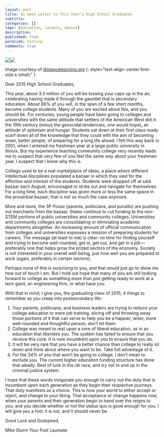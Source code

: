 ```yaml
---
layout: post
title: An Open Letter to This Year's High School Graduates
subtitle:
categories: []
tags: [education, careers, advice]
description:
published: true
permlink: testing
comments: true
---
```


![](https://cdn-images-1.medium.com/freeze/max/30/1*FGmJ872TPC75zr3JRIkg_g.jpeg?q=20)![](https://cdn-images-1.medium.com/max/800/1*FGmJ872TPC75zr3JRIkg_g.jpeg)

Image courtesy of [distancelearning.org](http://www.distancelearning.org/)
{: style="text-align: center font-size:x-small;" }

Dear 2015 High School Graduates,

This year, about 3.3 million of you will be tossing your caps up in the air, celebrating having made it through the gauntlet that is secondary education. About 66% of you will, in the span of a few short months, become college students. Many of you are excited about this, and you should be. For centuries, young people have been going to colleges and universities with the same attitude that settlers of the American West did in the 19th century (minus the genocidal tendencies, one would hope), an attitude of optimism and hunger. Students sat down at their first class ready scarf down all of the knowledge that they could with the aim of becoming wiser, better people, of preparing for a long life ahead. I felt this way back in 2001, when I entered my freshman year at a large public university in Illinois. But my experience teaching community college very recently leads me to suspect that very few of you feel the same way about your freshman year. I suspect that I know why this is.

<!--more-->

College used to be a real marketplace of ideas, a place where different intellectual disciplines populated a bazaar in which they vied for the affection and interest of the students. Students were dropped off at said bazaar each August, encouraged to strike out and navigate for themselves. For a long time, each discipline was given more or less the same space in the proverbial bazaar; that is not so much the case anymore.

More and more, the 3P Posse (parents, politicians, and pundits) are pushing out merchants from the bazaar. States continue to cut funding to the non-STEM portions of public universities and community colleges. Universities and community colleges are consolidating or eliminating academic departments altogether. An increasing amount of official communication from colleges and universities espouses a mission of preparing students for careers. The message (at least to me) is clear: no time for finding yourself and trying to become well-rounded, get in, get out, and get in a job — preferably one that helps grow the prized sectors of the economy. Society is not interested in your overall well-being, just how well you are prepared to work (again, preferably in certain sectors).

Perhaps none of this is surprising to you, and that would just go to show me how out of touch I am. But I hold out hope that many of you are still looking forward to college as something more than just getting ready to work at a tech giant, an engineering firm, or what have you.

With that in mind, I give you, the graduating class of 2015, 4 things to remember as you creep into postsecondary life:

  1. Your parents, politicians, and business leaders are trying to reduce your college education to mere job training, slicing off and throwing away those portions of it that can serve to help you be a happier, wiser, more well-rounded and thoughtful person; don’t let them.
  2. College was meant to rest upon a core of liberal education, as in an education that _liberates_ you. The system has failed to ensure that you receive this core. It is now incumbent upon you to ensure that you do.
  3. It will be very rare that you have a better chance than college to really sit down and think about where you want to be. Take full advantage of it.
  4. For the 34% of you that won’t be going to college, I don’t mean to exclude you. The current higher education funding structure has done that aleady. Best of luck in the rat race, and try not to end up in the criminal justice system.

I hope that these words invigorate you enough to carry out the duty that is incumbent upon each generation as they begin their respective journeys. That duty manifests as a choice. This is now your world to either accept or reject, and change to your liking. That acceptance or change happens now, when your parents and their generation begin to hand over the reigns to you, and you decide whether or not the status quo is good enough for you. I will give you a hint; it is not, and it should never be.

Good Luck and Godspeed,

Mike Sturm
Your Fool Laureate
